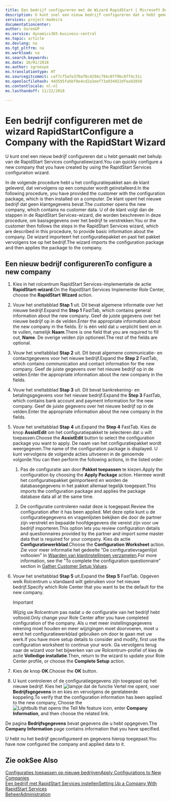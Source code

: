 ```yaml
---
title: Een bedrijf configureren met de Wizard RapidStart | Microsoft Docs
description: U kunt snel een nieuw bedrijf configureren dat u hebt gemaakt met behulp van de RapidStart Services configuratiewizard.
services: project-madeira
documentationcenter: 
author: SorenGP
ms.service: dynamics365-business-central
ms.topic: article
ms.devlang: na
ms.tgt_pltfrm: na
ms.workload: na
ms.search.keywords: 
ms.date: 10/01/2018
ms.author: sgroespe
ms.translationtype: HT
ms.sourcegitcommit: caf7cf5afe370af0c4294c794c0ff9bc8ff4c31c
ms.openlocfilehash: 4dd595fabbf8e4cd2a3eef73a934922dfea92858
ms.contentlocale: nl-nl
ms.lasthandoff: 11/22/2018

---
```

# <a name="configure-a-company-with-the-rapidstart-wizard"></a><span data-ttu-id="cf95c-103">Een bedrijf configureren met de wizard RapidStart</span><span class="sxs-lookup"><span data-stu-id="cf95c-103">Configure a Company with the RapidStart Wizard</span></span>
<span data-ttu-id="cf95c-104">U kunt snel een nieuw bedrijf configureren dat u hebt gemaakt met behulp van de RapidStart Services configuratiewizard.</span><span class="sxs-lookup"><span data-stu-id="cf95c-104">You can quickly configure a new company that you have created by using the RapidStart Services configuration wizard.</span></span>

<span data-ttu-id="cf95c-105">In de volgende procedure hebt u het configuratiepakket aan de klant geleverd, dat vervolgens op een computer wordt geïnstalleerd.</span><span class="sxs-lookup"><span data-stu-id="cf95c-105">In the following procedure, you have provided the customer with the configuration package, which is then installed on a computer.</span></span> <span data-ttu-id="cf95c-106">De klant opent het nieuwe bedrijf dat geen klantgegevens bevat.</span><span class="sxs-lookup"><span data-stu-id="cf95c-106">The customer opens the new company, which contains no customer data.</span></span> <span data-ttu-id="cf95c-107">U of de klant volgt dan de stappen in de RapidStart Services-wizard, die worden beschreven in deze procedure, om basisgegevens over het bedrijf te verstrekken.</span><span class="sxs-lookup"><span data-stu-id="cf95c-107">You or the customer then follows the steps in the RapidStart Services wizard, which are described in this procedure, to provide basic information about the company.</span></span> <span data-ttu-id="cf95c-108">De wizard importeert het configuratiepakket en past het pakket vervolgens toe op het bedrijf.</span><span class="sxs-lookup"><span data-stu-id="cf95c-108">The wizard imports the configuration package and then applies the package to the company.</span></span>  

## <a name="to-configure-a-new-company"></a><span data-ttu-id="cf95c-109">Een nieuw bedrijf configureren</span><span class="sxs-lookup"><span data-stu-id="cf95c-109">To configure a new company</span></span>  
1. <span data-ttu-id="cf95c-110">Kies in het rolcentrum RapidStart Services-implementatie de actie **RapidStart-wizard**.</span><span class="sxs-lookup"><span data-stu-id="cf95c-110">On the RapidStart Services Implementer Role Center, choose the **RapidStart Wizard** action.</span></span>  
2. <span data-ttu-id="cf95c-111">Vouw het sneltabblad **Stap 1** uit. Dit bevat algemene informatie over het nieuwe bedrijf.</span><span class="sxs-lookup"><span data-stu-id="cf95c-111">Expand the **Step 1** FastTab, which contains general information about the new company.</span></span> <span data-ttu-id="cf95c-112">Geef de juiste gegevens over het nieuwe bedrijf op in de velden.</span><span class="sxs-lookup"><span data-stu-id="cf95c-112">Enter the appropriate information about the new company in the fields.</span></span> <span data-ttu-id="cf95c-113">Er is één veld dat u verplicht bent om in te vullen, namelijk **Naam**.</span><span class="sxs-lookup"><span data-stu-id="cf95c-113">There is one field that you are required to fill out, **Name**.</span></span> <span data-ttu-id="cf95c-114">De overige velden zijn optioneel.</span><span class="sxs-lookup"><span data-stu-id="cf95c-114">The rest of the fields are optional.</span></span>  
3. <span data-ttu-id="cf95c-115">Vouw het sneltabblad **Stap 2** uit. Dit bevat algemene communicatie- en contactgegevens voor het nieuwe bedrijf.</span><span class="sxs-lookup"><span data-stu-id="cf95c-115">Expand the **Step 2** FastTab, which contains communication and contact information for the new company.</span></span> <span data-ttu-id="cf95c-116">Geef de juiste gegevens over het nieuwe bedrijf op in de velden.</span><span class="sxs-lookup"><span data-stu-id="cf95c-116">Enter the appropriate information about the new company in the fields.</span></span>
4. <span data-ttu-id="cf95c-117">Vouw het sneltabblad **Stap 3** uit. Dit bevat bankrekening- en betalingsgegevens voor het nieuwe bedrijf.</span><span class="sxs-lookup"><span data-stu-id="cf95c-117">Expand the **Step 3** FastTab, which contains bank account and payment information for the new company.</span></span> <span data-ttu-id="cf95c-118">Geef de juiste gegevens over het nieuwe bedrijf op in de velden.</span><span class="sxs-lookup"><span data-stu-id="cf95c-118">Enter the appropriate information about the new company in the fields.</span></span>  
5. <span data-ttu-id="cf95c-119">Vouw het sneltabblad **Stap 4** uit.</span><span class="sxs-lookup"><span data-stu-id="cf95c-119">Expand the **Step 4** FastTab.</span></span> <span data-ttu-id="cf95c-120">Kies de knop **AssistEdit** om het configuratiepakket te selecteren dat u wilt toepassen.</span><span class="sxs-lookup"><span data-stu-id="cf95c-120">Choose the **AssistEdit** button to select the configuration package you want to apply.</span></span> <span data-ttu-id="cf95c-121">De naam van het configuratiepakket wordt weergegeven.</span><span class="sxs-lookup"><span data-stu-id="cf95c-121">The name of the configuration package is displayed.</span></span> <span data-ttu-id="cf95c-122">U kunt vervolgens de volgende acties uitvoeren in de genoemde volgorde:</span><span class="sxs-lookup"><span data-stu-id="cf95c-122">You can then perform the following actions, in the listed order:</span></span>  

    1. <span data-ttu-id="cf95c-123">Pas de configuratie aan door **Pakket toepassen** te kiezen.</span><span class="sxs-lookup"><span data-stu-id="cf95c-123">Apply the configuration by choosing the **Apply Package** action.</span></span> <span data-ttu-id="cf95c-124">Hiermee wordt het configuratiepakket geïmporteerd en worden de databasegegevens in het pakket allemaal tegelijk toegepast.</span><span class="sxs-lookup"><span data-stu-id="cf95c-124">This imports the configuration package and applies the package database data all at the same time.</span></span>  

    2. <span data-ttu-id="cf95c-125">De configuratie controleren nadat deze is toegepast.</span><span class="sxs-lookup"><span data-stu-id="cf95c-125">Review the configuration after it has been applied.</span></span> <span data-ttu-id="cf95c-126">Met deze optie kunt u de configuratiegegevens en vragenlijsten bekijken die door de partner zijn verstrekt en bepaalde hoofdgegevens die vereist zijn voor uw bedrijf importeren.</span><span class="sxs-lookup"><span data-stu-id="cf95c-126">This option lets you review configuration details and questionnaires provided by the partner and import some master data that is required for your company.</span></span> <span data-ttu-id="cf95c-127">Kies de actie **Configuratiewerkblad**.</span><span class="sxs-lookup"><span data-stu-id="cf95c-127">Choose the **Configuration Worksheet** action.</span></span> <span data-ttu-id="cf95c-128">Zie voor meer informatie het gedeelte "De configuratievragenlijst voltooien" in [Waarden van klantinstellingen verzamelen](admin-gather-customer-setup-values.md).</span><span class="sxs-lookup"><span data-stu-id="cf95c-128">For more information, see the "To complete the configuration questionnaire" section in [Gather Customer Setup Values](admin-gather-customer-setup-values.md).</span></span>  

6. <span data-ttu-id="cf95c-129">Vouw het sneltabblad **Stap 5** uit.</span><span class="sxs-lookup"><span data-stu-id="cf95c-129">Expand the **Step 5** FastTab.</span></span> <span data-ttu-id="cf95c-130">Opgeven welk Rolcentrum u standaard wilt gebruiken voor het nieuwe bedrijf.</span><span class="sxs-lookup"><span data-stu-id="cf95c-130">Specify which Role Center that you want to be the default for the new company.</span></span>  

    > [!IMPORTANT]  
    >  <span data-ttu-id="cf95c-131">Wijzig uw Rolcentrum pas nadat u de configuratie van het bedrijf hebt voltooid.</span><span class="sxs-lookup"><span data-stu-id="cf95c-131">Only change your Role Center after you have completed configuration of the company.</span></span> <span data-ttu-id="cf95c-132">Als u met meer instellingsgegevens rekening moet houden en meer wijzigingen moet doorvoeren, moet u eerst het configuratiewerkblad gebruiken om door te gaan met uw werk.</span><span class="sxs-lookup"><span data-stu-id="cf95c-132">If you have more setup details to consider and modify, first use the configuration worksheet to continue your work.</span></span> <span data-ttu-id="cf95c-133">Ga vervolgens terug naar de wizard voor het bijwerken van uw Rolcentrum-profiel of kies de actie **Volledige installatie**.</span><span class="sxs-lookup"><span data-stu-id="cf95c-133">Then, return to the wizard to update your Role Center profile, or choose the **Complete Setup** action.</span></span>

7. <span data-ttu-id="cf95c-134">Kies de knop **OK**.</span><span class="sxs-lookup"><span data-stu-id="cf95c-134">Choose the **OK** button.</span></span>  
8. <span data-ttu-id="cf95c-135">U kunt controleren of de configuratiegegevens zijn toegepast op het nieuwe bedrijf. Kies het ![lampje dat de functie Vertel me opent](media/ui-search/search_small.png "pictogram Vertel me wat u wilt doen"), voer **Bedrijfsgegevens** in en kies en vervolgens de gerelateerde koppeling.</span><span class="sxs-lookup"><span data-stu-id="cf95c-135">To verify that the configuration information has been applied to the new company, Choose the ![Lightbulb that opens the Tell Me feature](media/ui-search/search_small.png "Tell me what you want to do") icon, enter **Company Information**, and then choose the related link.</span></span>

<span data-ttu-id="cf95c-136">De pagina **Bedrijfsgegevens** bevat gegevens die u hebt opgegeven.</span><span class="sxs-lookup"><span data-stu-id="cf95c-136">The **Company Information** page contains information that you have specified.</span></span>   

<span data-ttu-id="cf95c-137">U hebt nu het bedrijf geconfigureerd en gegevens hierop toegepast.</span><span class="sxs-lookup"><span data-stu-id="cf95c-137">You have now configured the company and applied data to it.</span></span>  

## <a name="see-also"></a><span data-ttu-id="cf95c-138">Zie ook</span><span class="sxs-lookup"><span data-stu-id="cf95c-138">See Also</span></span>  
[<span data-ttu-id="cf95c-139">Configuraties toepassen op nieuwe bedrijven</span><span class="sxs-lookup"><span data-stu-id="cf95c-139">Apply Configurations to New Companies</span></span>](admin-apply-configuration-to-new-companies.md)  
[<span data-ttu-id="cf95c-140">Een bedrijf met RapidStart Services instellen</span><span class="sxs-lookup"><span data-stu-id="cf95c-140">Setting Up a Company With RapidStart Services</span></span>](admin-set-up-a-company-with-rapidstart.md)  
[<span data-ttu-id="cf95c-141">Beheer</span><span class="sxs-lookup"><span data-stu-id="cf95c-141">Administration</span></span>](admin-setup-and-administration.md)

